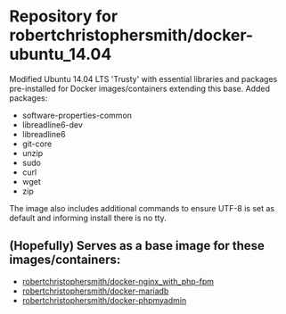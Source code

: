 Repository for robertchristophersmith/docker-ubuntu_14.04
=================

Modified Ubuntu 14.04 LTS 'Trusty' with essential libraries and packages pre-installed for Docker images/containers extending this base. 
Added packages:
* software-properties-common
* libreadline6-dev
* libreadline6
* git-core
* unzip
* sudo
* curl
* wget
* zip

The image also includes additional commands to ensure UTF-8 is set as default and informing install there is no tty.

## (Hopefully) Serves as a base image for these images/containers:
* [robertchristophersmith/docker-nginx_with_php-fpm](https://github.com/robertchristophersmith/docker-nginx_with_php-fpm)
* [robertchristophersmith/docker-mariadb](https://github.com/robertchristophersmith/docker-mariadb)
* [robertchristophersmith/docker-phpmyadmin](https://github.com/robertchristophersmith/docker-phpmyadmin)